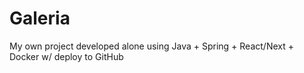 # Galeria
My own project developed alone using Java + Spring + React/Next + Docker w/ deploy to GitHub

